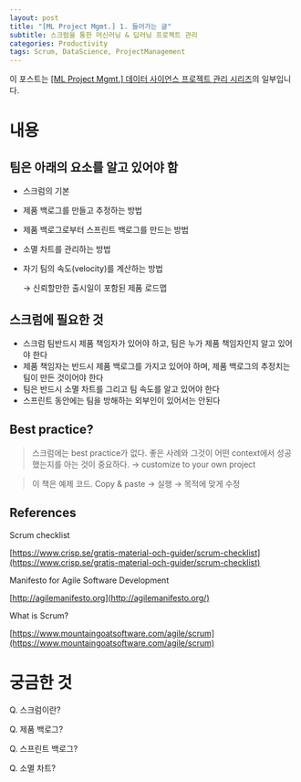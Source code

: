 ```yaml
---
layout: post
title: "[ML Project Mgmt.] 1. 들어가는 글"
subtitle: 스크럼을 통한 머신러닝 & 딥러닝 프로젝트 관리
categories: Productivity
tags: Scrum, DataScience, ProjectManagement
---
```


이 포스트는 [[ML Project Mgmt.] 데이터 사이언스 프로젝트 관리 시리즈](https://hyeon95y.github.io/productivity/2020/12/16/scrum-in-ml-project.html)의 일부입니다.




# 내용

## 팀은 아래의 요소를 알고 있어야 함

- 스크럼의 기본
- 제품 백로그를 만들고 추정하는 방법
- 제품 백로그로부터 스프린트 백로그를 만드는 방법
- 소멸 차트를 관리하는 방법
- 자기 팀의 속도(velocity)를 계산하는 방법

     → 신뢰할만한 출시일이 포함된 제품 로드맵

## 스크럼에 필요한 것

- 스크럼 팀반드시 제품 책임자가 있어야 하고, 팀은 누가 제품 책임자인지 알고 있어야 한다
- 제품 책임자는 반드시 제품 백로그를 가지고 있어야 하며, 제품 백로그의 추정치는 팀이 만든 것이어야 한다
- 팀은 반드시 소멸 차트를 그리고 팀 속도를 알고 있어야 한다
- 스프린트 동안에는 팀을 방해하는 외부인이 있어서는 안된다

## Best practice?

> 스크럼에는 best practice가 없다. 좋은 사례와 그것이 어떤 context에서 성공했는지를 아는 것이 중요하다. → customize to your own project

> 이 책은 예제 코드. Copy & paste → 실행 → 목적에 맞게 수정

## References

Scrum checklist

[https://www.crisp.se/gratis-material-och-guider/scrum-checklist](https://www.crisp.se/gratis-material-och-guider/scrum-checklist)

Manifesto for Agile Software Development

[http://agilemanifesto.org](http://agilemanifesto.org/)

What is Scrum?

[https://www.mountaingoatsoftware.com/agile/scrum](https://www.mountaingoatsoftware.com/agile/scrum)

# 궁금한 것

Q. 스크럼이란?

Q. 제품 백로그?

Q. 스프린트 백로그?

Q. 소멸 차트?
